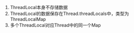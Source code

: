 1. ThreadLocal本身不存储数据
2. ThreadLocal的数据保存在Thread.threadLocals中，类型为ThreadLocalMap
3. 多个ThreadLocal对应Thread中的同一个Map